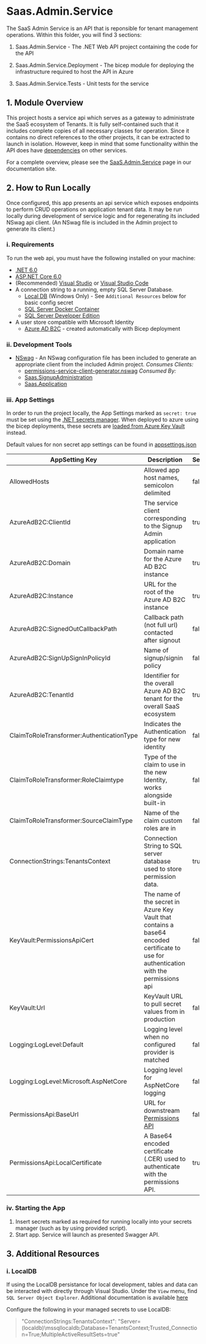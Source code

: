 # Saas.Admin.Service

The SaaS Admin Service is an API that is reponsible for tenant management operations. Within this folder, you will find 3 sections:

1. Saas.Admin.Service - The .NET Web API project containing the code for the API

2. Saas.Admin.Service.Deployment - The bicep module for deploying the infrastructure required to host the API in Azure

3. Saas.Admin.Service.Tests - Unit tests for the service

## 1. Module Overview

This project hosts a service api which serves as a gateway to administrate the SaaS ecosystem of Tenants. It is fully self-contained such that it includes complete copies of all necessary classes for operation. Since it contains no direct references to the other projects, it can be extracted to launch in isolation. However, keep in mind that some functionality within the API does have [dependencies](https://azure.github.io/azure-saas/components/admin-service/#dependencies) on other services.

For a complete overview, please see the [SaaS.Admin.Service](https://azure.github.io/azure-saas/components/admin-service/) page in our documentation site.

## 2. How to Run Locally

Once configured, this app presents an api service which exposes endpoints to perform CRUD operations on application tenant data. It may be run locally during development of service logic and for regenerating its included NSwag api client. (An NSwag file is included in the Admin project to generate its client.)

### i. Requirements

To run the web api, you must have the following installed on your machine:

- [.NET 6.0](https://dotnet.microsoft.com/en-us/download/dotnet/6.0)
- [ASP.NET Core 6.0](https://docs.microsoft.com/en-us/aspnet/core/introduction-to-aspnet-core?view=aspnetcore-6.0)
- (Recommended) [Visual Studio](https://visualstudio.microsoft.com/downloads/) or [Visual Studio Code](https://code.visualstudio.com/download)
- A connection string to a running, empty SQL Server Database.
    - [Local DB](https://docs.microsoft.com/en-us/sql/database-engine/configure-windows/sql-server-express-localdb?view=sql-server-ver15) (Windows Only) - See `Additional Resources` below for basic config secret
    - [SQL Server Docker Container](https://hub.docker.com/_/microsoft-mssql-server)
    - [SQL Server Developer Edition](https://www.microsoft.com/en-us/sql-server/sql-server-downloads)
- A user store compatible with Microsoft Identity
    - [Azure AD B2C](https://azure.microsoft.com/en-us/services/active-directory/external-identities/b2c/) - created automatically with Bicep deployment

### ii. Development Tools

- [NSwag](https://github.com/RicoSuter/NSwag) - An NSwag configuration file has been included to generate an appropriate client from the included Admin project.
    *Consumes Clients:*
	- [permissions-service-client-generator.nswag](Saas.Admin.Service/permissions-service-client-generator.nswag)
	*Consumed By:*
    - [Saas.SignupAdministration](../Saas.SignupAdministration)
    - [Saas.Application](../Saas.Application)

### iii. App Settings

In order to run the project locally, the App Settings marked as `secret: true` must be set using the [.NET secrets manager](https://docs.microsoft.com/en-us/aspnet/core/security/app-secrets?view=aspnetcore-6.0&tabs=windows). When deployed to azure using the bicep deployments, these secrets are [loaded from Azure Key Vault](https://docs.microsoft.com/en-us/aspnet/core/security/key-vault-configuration?view=aspnetcore-6.0#secret-storage-in-the-development-environment) instead.

Default values for non secret app settings can be found in [appsettings.json](Saas.Admin.Service/appsettings.json)

| AppSetting Key                             |  Description                                                                                                                            | Secret | Default Value                         |
| ------------------------------------------ | --------------------------------------------------------------------------------------------------------------------------------------- | ------ | ------------------------------------- |
| AllowedHosts                               | Allowed app host names, semicolon delimited                                                                                             | false  | *                                     |
| AzureAdB2C:ClientId                        | The service client corresponding to the Signup Admin application                                                                        | true   |                                       |
| AzureAdB2C:Domain                          | Domain name for the Azure AD B2C instance                                                                                               | true   |                                       |
| AzureAdB2C:Instance                        | URL for the root of the Azure AD B2C instance                                                                                           | true   |                                       |
| AzureAdB2C:SignedOutCallbackPath           | Callback path (not full url) contacted after signout                                                                                    | false  | /signout/B2C_1A_SIGNUP_SIGNIN         |
| AzureAdB2C:SignUpSignInPolicyId            | Name of signup/signin policy                                                                                                            | false  | B2C_1A_SIGNUP_SIGNIN                  |
| AzureAdB2C:TenantId                        | Identifier for the overall Azure AD B2C tenant for the overall SaaS ecosystem                                                           | true   |                                       |
| ClaimToRoleTransformer:AuthenticationType  | Indicates the Authentication type for new identity                                                                                      | false  | MyCustomRoleAuth                      |
| ClaimToRoleTransformer:RoleClaimtype       | Type of the claim to use in the new Identity, works alongside built-in                                                                  | false  | MyCustomRoles                         |
| ClaimToRoleTransformer:SourceClaimType     | Name of the claim custom roles are in                                                                                                   | false  | permissions                           |
| ConnectionStrings:TenantsContext           | Connection String to SQL server database used to store permission data.                                                                 | true   |                                       |
| KeyVault:PermissionsApiCert                | The name of the secret in Azure Key Vault that contains a base64 encoded certificate to use for authentication with the permissions api | false  |                                       |
| KeyVault:Url                               | KeyVault URL to pull secret values from in production                                                                                   | false  |                                       |
| Logging:LogLevel:Default                   | Logging level when no configured provider is matched                                                                                    | false  | Information                           |
| Logging:LogLevel:Microsoft.AspNetCore      | Logging level for AspNetCore logging                                                                                                    | false  | Warning                               |
| PermissionsApi:BaseUrl                     | URL for downstream [Permissions API](../Saas.Identity/Saas.Permissions/readme.md)                                                       | false  |                                       |
| PermissionsApi:LocalCertificate            | A Base64 encoded certificate (.CER) used to authenticate with the permissions API.                      | true   |                                       |

### iv. Starting the App

1. Insert secrets marked as required for running locally into your secrets manager (such as by using provided script).
1. Start app. Service will launch as presented Swagger API.

## 3. Additional Resources

### i. LocalDB
If using the LocalDB persistance for local development, tables and data can be interacted with directly through Visual Studio. Under the `View` menu, find `SQL Server Object Explorer`. Additional documentation is available [here](https://docs.microsoft.com/en-us/sql/database-engine/configure-windows/sql-server-express-localdb?view=sql-server-ver16)

Configure the following in your managed secrets to use LocalDB:
>"ConnectionStrings:TenantsContext": "Server=(localdb)\\mssqllocaldb;Database=TenantsContext;Trusted_Connection=True;MultipleActiveResultSets=true"